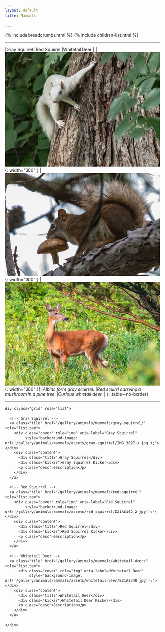 ```yaml
---
layout: default
title: Mammals

---
```


{% include breadcrumbs.html %}
{% include children-list.html %}

---

|Gray Squirrel |Red Squirrel |Whitetail Deer |
|![Gray Sqirrel](/gallery/animals/mammals/assets/gray-squirrel/IMG_3027-3.jpg) {: width="300";} |![Red squirrel with mushroom](/gallery/animals/mammals/assets/red-squirrel/E21A6162-2.jpg) {: width="300";} |![Whitetail Deer](/gallery/animals/mammals/assets/whitetail-deer/E21A2340.jpg) {: width="300";}|
|*Albino form gray squirrel.* |*Red squirrl carrying a mushroom in a pine tree.* |*Curious whtetail deer.* |
{: .table--no-border}

---

    div cl;ass="grid" role="list">
  
      <!-- Gray Squirrel -->
      <a class="tile" href="/gallery/animals/mammals/gray-squirrel/" role="listitem">
        <div class="cover" role="img" aria-label="Gray Squirrel"
             style="background-image: url('/gallery/animals/mammals/assets/gray-squirrel/IMG_3027-3.jpg');"></div>
        <div class="content">
          <div class="title">Gray Squirrel</div>
          <div class="kicker">Gray Squirrel Kicker</div>
          <p class="desc">Description</p>
        </div>
      </a>
  
      <!-- Red Squirrel -->
      <a class="tile" href="/gallery/animals/mammals/red-squirrel" role="listitem">
        <div class="cover" role="img" aria-label="Red Squirrel"
             style="background-image: url('/gallery/animals/mammals/assets/red-squirrel/E21A6162-2.jpg');"></div>
        <div class="content">
          <div class="title">Red Squirrel</div>
          <div class="kicker">Red Squirrel Kicker</div>
          <p class="desc">Description</p>
        </div>
      </a>
  
      <!-- Whitetail Deer -->
      <a class="tile" href="/gallery/animals/mammals/whitetail-deer/" role="listitem">
          <div class="cover" role="img" aria-label="Whitetail Deer"
               style="background-image: url('/gallery/animals/mammals/assets/whitetail-deer/E21A2340.jpg');"></div>
        <div class="content">
          <div class="title">Whitetail Deer</div>
          <div class="kicker">Whitetail Deer Kicker</div>
          <p class="desc">Description</p>
        </div>
      </a>
      
    </div>
    